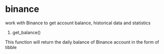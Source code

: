 # binance

work with Binance to get account balance, historical data and statistics

1.  get_balance()

This function will return the daily balance of Binance account in the form of tibble
